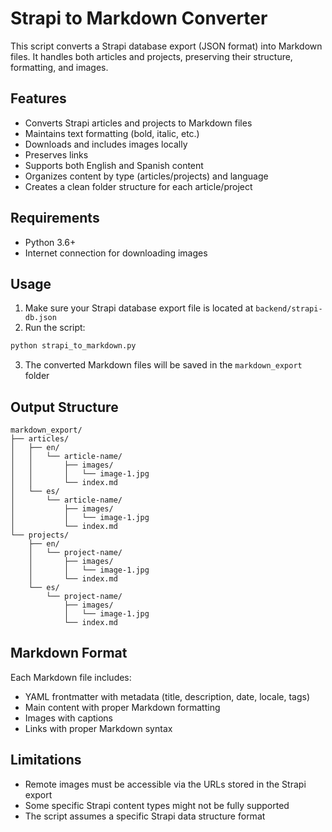 # Strapi to Markdown Converter

This script converts a Strapi database export (JSON format) into Markdown files. It handles both articles and projects, preserving their structure, formatting, and images.

## Features

- Converts Strapi articles and projects to Markdown files
- Maintains text formatting (bold, italic, etc.)
- Downloads and includes images locally
- Preserves links
- Supports both English and Spanish content
- Organizes content by type (articles/projects) and language
- Creates a clean folder structure for each article/project

## Requirements

- Python 3.6+
- Internet connection for downloading images

## Usage

1. Make sure your Strapi database export file is located at `backend/strapi-db.json`
2. Run the script:

```bash
python strapi_to_markdown.py
```

3. The converted Markdown files will be saved in the `markdown_export` folder

## Output Structure

```
markdown_export/
├── articles/
│   ├── en/
│   │   └── article-name/
│   │       ├── images/
│   │       │   └── image-1.jpg
│   │       └── index.md
│   └── es/
│       └── article-name/
│           ├── images/
│           │   └── image-1.jpg
│           └── index.md
└── projects/
    ├── en/
    │   └── project-name/
    │       ├── images/
    │       │   └── image-1.jpg
    │       └── index.md
    └── es/
        └── project-name/
            ├── images/
            │   └── image-1.jpg
            └── index.md
```

## Markdown Format

Each Markdown file includes:

- YAML frontmatter with metadata (title, description, date, locale, tags)
- Main content with proper Markdown formatting
- Images with captions
- Links with proper Markdown syntax

## Limitations

- Remote images must be accessible via the URLs stored in the Strapi export
- Some specific Strapi content types might not be fully supported
- The script assumes a specific Strapi data structure format 